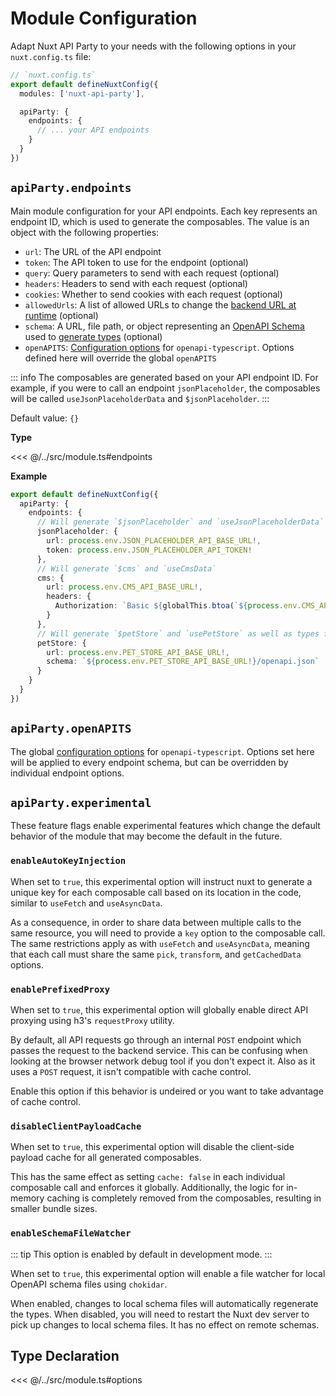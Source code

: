 # Module Configuration

Adapt Nuxt API Party to your needs with the following options in your `nuxt.config.ts` file:

```ts
// `nuxt.config.ts`
export default defineNuxtConfig({
  modules: ['nuxt-api-party'],

  apiParty: {
    endpoints: {
      // ... your API endpoints
    }
  }
})
```

## `apiParty.endpoints`

Main module configuration for your API endpoints. Each key represents an endpoint ID, which is used to generate the composables. The value is an object with the following properties:

- `url`: The URL of the API endpoint
- `token`: The API token to use for the endpoint (optional)
- `query`: Query parameters to send with each request (optional)
- `headers`: Headers to send with each request (optional)
- `cookies`: Whether to send cookies with each request (optional)
- `allowedUrls`: A list of allowed URLs to change the [backend URL at runtime](/guide/dynamic-backend-url) (optional)
- `schema`: A URL, file path, or object representing an [OpenAPI Schema](https://swagger.io/resources/open-api) used to [generate types](/guide/openapi-types) (optional)
- `openAPITS`: [Configuration options](https://openapi-ts.pages.dev/node/#options) for `openapi-typescript`. Options defined here will override the global `openAPITS`

::: info
The composables are generated based on your API endpoint ID. For example, if you were to call an endpoint `jsonPlaceholder`, the composables will be called `useJsonPlaceholderData` and `$jsonPlaceholder`.
:::

Default value: `{}`

**Type**

<<< @/../src/module.ts#endpoints

**Example**

```ts
export default defineNuxtConfig({
  apiParty: {
    endpoints: {
      // Will generate `$jsonPlaceholder` and `useJsonPlaceholderData`
      jsonPlaceholder: {
        url: process.env.JSON_PLACEHOLDER_API_BASE_URL!,
        token: process.env.JSON_PLACEHOLDER_API_TOKEN!
      },
      // Will generate `$cms` and `useCmsData`
      cms: {
        url: process.env.CMS_API_BASE_URL!,
        headers: {
          Authorization: `Basic ${globalThis.btoa(`${process.env.CMS_API_USERNAME}:${process.env.CMS_API_PASSWORD}`)}`
        }
      },
      // Will generate `$petStore` and `usePetStore` as well as types for each path
      petStore: {
        url: process.env.PET_STORE_API_BASE_URL!,
        schema: `${process.env.PET_STORE_API_BASE_URL!}/openapi.json`
      }
    }
  }
})
```

## `apiParty.openAPITS`

The global [configuration options](https://openapi-ts.pages.dev/node/#options) for `openapi-typescript`. Options set here will be applied to every endpoint schema, but can be overridden by individual endpoint options.

## `apiParty.experimental`

These feature flags enable experimental features which change the default behavior of the module that may become the default in the future.

### `enableAutoKeyInjection`

When set to `true`, this experimental option will instruct nuxt to generate a unique key for each composable call based on its location in the code, similar to `useFetch` and `useAsyncData`.

As a consequence, in order to share data between multiple calls to the same resource, you will need to provide a `key` option to the composable call. The same restrictions apply as with `useFetch` and `useAsyncData`, meaning that each call must share the same `pick`, `transform`, and `getCachedData` options.

### `enablePrefixedProxy`

When set to `true`, this experimental option will globally enable direct API proxying using h3's `requestProxy` utility.

By default, all API requests go through an internal `POST` endpoint which passes the request to the backend service. This can be confusing when looking at the browser network debug tool if you don't expect it. Also as it uses a `POST` request, it isn't compatible with cache control.

Enable this option if this behavior is undeired or you want to take advantage of cache control.

### `disableClientPayloadCache`

When set to `true`, this experimental option will disable the client-side payload cache for all generated composables.

This has the same effect as setting `cache: false` in each individual composable call and enforces it globally. Additionally, the logic for in-memory caching is completely removed from the composables, resulting in smaller bundle sizes.

### `enableSchemaFileWatcher`

::: tip
This option is enabled by default in development mode.
:::

When set to `true`, this experimental option will enable a file watcher for local OpenAPI schema files using `chokidar`.

When enabled, changes to local schema files will automatically regenerate the types. When disabled, you will need to restart the Nuxt dev server to pick up changes to local schema files. It has no effect on remote schemas.

## Type Declaration

<<< @/../src/module.ts#options
